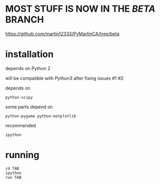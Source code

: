 
# MOST STUFF IS NOW IN THE *BETA* BRANCH

https://github.com/martin12333/PyMartinCA/tree/beta


# installation

depends on Python 2

will be compatible with Python3 after fixing issues #1 #2

depends on

```
python-scipy

```

some parts depend on

```
python-pygame python-matplotlib

```

recommended

```
ipython

```

# running

```
cd TAB
ipython 
run TAB
```

